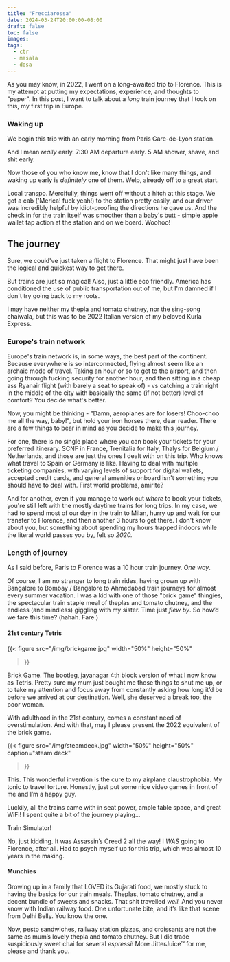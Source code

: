```yaml
---
title: "Frecciarossa"
date: 2024-03-24T20:00:00-08:00
draft: false
toc: false
images:
tags:
  - ctr
  - masala
  - dosa
---
```


As you may know, in 2022, I went on a long-awaited trip to Florence. This is my attempt at putting my expectations, experience, and thoughts to "paper". In this post, I want to talk about a _long_ train journey that I took on this, my first trip in Europe.

### Waking up

We begin this trip with an early morning from Paris Gare-de-Lyon station. 

And I mean _really_ early. 
7:30 AM departure early. 
5 AM shower, shave, and shit early. 

Now those of you who know me, know that I don't like many things, and waking up early is _definitely_ one of them. Welp, already off to a great start.

Local transpo. Mercifully, things went off without a hitch at this stage. We got a cab ('Merica! fuck yeah!) to the station pretty easily, and our driver was incredibly helpful by idiot-proofing the directions he gave us. And the check in for the train itself was smoother than a baby's butt - simple apple wallet tap action at the station and on we board. Woohoo! 

## The journey

Sure, we could've just taken a flight to Florence. That might just have been the logical and quickest way to get there. 

But trains are just so magical! Also, just a little eco friendly. America has conditioned the use of public transportation out of me, but I'm damned if I don't try going back to my roots. 

I may have neither my thepla and tomato chutney, nor the sing-song chaiwala, but this was to be  2022 Italian version of my beloved Kurla Express.

### Europe's train network 

Europe's train network is, in some ways, the best part of the continent. Because everywhere is so interconnected, flying almost seem like an archaic mode of travel. Taking an hour or so to get to the airport, and then going through fucking security for another hour, and then sitting in a cheap ass Ryanair flight (with barely a seat to speak of) - vs catching a train right in the middle of the city with basically the same (if not better) level of comfort? You decide what's better.

Now, you might be thinking - "Damn, aeroplanes are for losers! Choo-choo me all the way, baby!", but hold your iron horses there, dear reader. There are a few things to bear in mind as you decide to make this journey.

For one, there is no single place where you can book your tickets for your preferred itinerary. SCNF in France, Trenitalia for Italy, Thalys for Belgium / Netherlands, and those are just the ones I dealt with on this trip. Who knows what travel to Spain or Germany is like. Having to deal with multiple ticketing companies, with varying levels of support for digital wallets, accepted credit cards, and general amenities onboard isn't something you should have to deal with. First world problems, amirite? 

And for another, even if you manage to work out *where* to book your tickets, you're still left with the mostly daytime trains for long trips. In my case, we had to spend most of our day in the train to Milan, hurry up and wait for our transfer to Florence, and then another 3 hours to get there. I don't know about you, but something about spending my hours trapped indoors while the literal world passes you by, felt so _2020._

### Length of journey

As I said before, Paris to Florence was a 10 hour train journey.
*One way*. 

Of course, I am no stranger to long train rides, having grown up with Bangalore to Bombay / Bangalore to Ahmedabad train journeys for almost every summer vacation. I was a kid with one of those "brick game" thingies, the spectacular train staple meal of theplas and tomato chutney, and the endless (and mindless) giggling with my sister. Time just *flew by*. So how’d we fare this time? (hahah. Fare.)


#### 21st century Tetris

{{< figure src="/img/brickgame.jpg" 
    width="50%" height="50%" 
>}}

Brick Game. The bootleg, jayanagar 4th block version of what I now know as Tetris. Pretty sure my mum just bought me those things to shut me up, or to take my attention and focus away from constantly asking how long it’d be before we arrived at our destination. Well, she deserved a break too, the poor woman.

With adulthood in the 21st century, comes a constant need of overstimulation. And with that, may I please present the 2022 equivalent of the brick game.

{{< figure src="/img/steamdeck.jpg" 
    width="50%" height="50%" 
    caption="steam deck"
>}}

This. This wonderful invention is the cure to my airplane claustrophobia. My tonic to travel torture. Honestly, just put some nice video games in front of me and I’m a happy guy.

Luckily, all the trains came with in seat power, ample table space, and great WiFi! I spent quite a bit of the journey playing…

Train Simulator!
<image>

No, just kidding. It was Assassin’s Creed 2 all the way! I _WAS_ going to Florence, after all. Had to psych myself up for this trip, which was almost 10 years in the making. 


#### Munchies

Growing up in a family that LOVED its Gujarati food, we mostly stuck to having the basics for our train meals. Theplas, tomato chutney, and a decent bundle of sweets and snacks. That shit travelled *well.* And you never know with Indian railway food. One unfortunate bite, and it’s like that scene from Delhi Belly. You know the one. 

Now, pesto sandwiches, railway station pizzas, and croissants are not the same as mum’s lovely thepla and tomato chutney. But I did trade suspiciously sweet chai for several *espressi!* More JitterJuice™️ for me, please and thank you.

<geeta>

